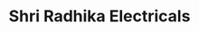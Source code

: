 ---
title: "Shri Radhika Electricals"
url: /ghaziabad/shri-radhika-electricals/
shop: electrical
---